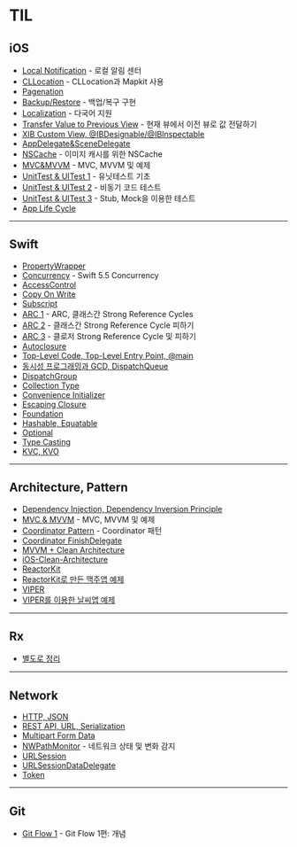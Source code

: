 # TIL

## iOS

- [Local Notification](TIL/Markdowns/Local_Notification.md) - 로컬 알림 센터  
- [CLLocation](TIL/Markdowns/CLLocation.md) - CLLocation과 Mapkit 사용  
- [Pagenation](TIL/Markdowns/Pagenation.md)
- [Backup/Restore](TIL/Markdowns/Backup_Restore.md) - 백업/복구 구현  
- [Localization](TIL/Markdowns/Localization.md) - 다국어 지원  
- [Transfer Value to Previous View](TIL/Markdowns/TransferValueToPreviousView.md) - 현재 뷰에서 이전 뷰로 값 전달하기
- [XIB Custom View, @IBDesignable/@IBInspectable](TIL/Markdowns/Custom_UIView_XIB.md)
- [AppDelegate&SceneDelegate](TIL/Markdowns/AppDelegate&SceneDelegate.md)
- [NSCache](TIL/Markdowns/NSCache.md) - 이미지 캐시를 위한 NSCache
- [MVC&MVVM](TIL/Markdowns/MVC&MVVM.md) - MVC, MVVM 및 예제
- [UnitTest & UITest 1](TIL/Markdowns/UnitTest1.md) - 유닛테스트 기초
- [UnitTest & UITest 2](TIL/Markdowns/UnitTest2.md) - 비동기 코드 테스트
- [UnitTest & UITest 3](TIL/Markdowns/UnitTest3.md) - Stub, Mock을 이용한 테스트
- [App Life Cycle](TIL/Markdowns/AppLifeCycle.md)

---

## Swift
- [PropertyWrapper](TIL/Markdowns/PropertyWrapper.md)
- [Concurrency](TIL/Markdowns/Concurrency.md) - Swift 5.5 Concurrency
- [AccessControl](TIL/Markdowns/AccessControl.md)
- [Copy On Write](TIL/Markdowns/CopyOnWrite.md)
- [Subscript](TIL/Markdowns/Subscript.md)
- [ARC 1](TIL/Markdowns/ARC1.md) - ARC, 클래스간 Strong Reference Cycles
- [ARC 2](TIL/Markdowns/ARC2.md) - 클래스간 Strong Reference Cycle 피하기
- [ARC 3](TIL/Markdowns/ARC3.md) - 클로저 Strong Reference Cycle 및 피하기
- [Autoclosure](TIL/Markdowns/Autoclosure.md)
- [Top-Level Code, Top-Level Entry Point, @main](TIL/Markdowns/AttributeMain.md)
- [동시성 프로그래밍과 GCD, DispatchQueue](TIL/Markdowns/GCD.md)
- [DispatchGroup](TIL/Markdowns/DispatchGroup.md)
- [Collection Type](TIL/Markdowns/CollectionType.md)
- [Convenience Initializer](TIL/Markdowns/Convenience_Initializer.md)
- [Escaping Closure](TIL/Markdowns/EscapingClosure.md)
- [Foundation](TIL/Markdowns/Foundation.md)
- [Hashable, Equatable](TIL/Markdowns/Hashable%26Equatable.md)
- [Optional](TIL/Markdowns/Optional.md)
- [Type Casting](TIL/Markdowns/TypeCasting.md)
- [KVC, KVO](TIL/Markdowns/KVO,KVC.md)
---

## Architecture, Pattern

- [Dependency Injection, Dependency Inversion Principle](TIL/Markdowns/Dependency_Injection.md)
- [MVC & MVVM](TIL/Markdowns/MVC&MVVM.md) - MVC, MVVM 및 예제
- [Coordinator Pattern](TIL/SampleProjects/Coordinator/README.md) - Coordinator 패턴
- [Coordinator FinishDelegate](TIL/Markdowns/CoordinatorFinish.md)
- [MVVM + Clean Architecture](TIL/Markdowns/MVVM+CleanArchitecture.md)
- [iOS-Clean-Architecture](TIL/Markdowns/iOS-Clean-Architecture_Example_Study.md)
- [ReactorKit](TIL/Markdowns/ReactorKit.md)
- [ReactorKit로 만든 맥주앱 예제](TIL/Markdowns/ReactorKitBeers.md)
- [VIPER](TIL/Markdowns/VIPER.md)
- [VIPER를 이용한 날씨앱 예제](TIL/Markdowns/VIPER_Example.md)

---

## Rx
- [별도로 정리](https://github.com/JD-man/StudyRx)

---

## Network

- [HTTP, JSON](TIL/Markdowns/HTTP_JSON.md)
- [REST API, URL, Serialization](TIL/Markdowns/RESTAPI_URL_Serialization.md)
- [Multipart Form Data](TIL/Markdowns/Multipart_Form_Data.md)
- [NWPathMonitor](TIL/Markdowns/NWPathMonitor.md) - 네트워크 상태 및 변화 감지  
- [URLSession](TIL/Markdowns/URLSession.md)
- [URLSessionDataDelegate](TIL/Markdowns/URLSessionDataDelegate.md)
- [Token](TIL/Markdowns/Token.md)

---

## Git
- [Git Flow 1](TIL/Markdowns/GitFlow.md) - Git Flow 1편: 개념